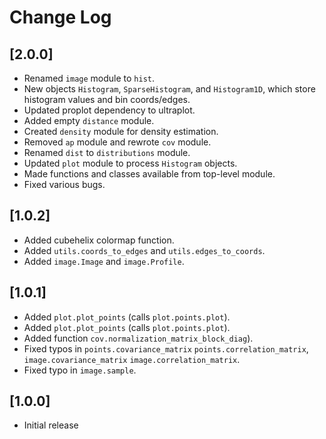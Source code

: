 # Change Log

## [2.0.0]

* Renamed `image` module to `hist`.
* New objects `Histogram`, `SparseHistogram`, and `Histogram1D`, which store histogram values and bin coords/edges.
* Updated proplot dependency to ultraplot.
* Added empty `distance` module.
* Created `density` module for density estimation.
* Removed `ap` module and rewrote `cov` module.
* Renamed `dist` to `distributions` module.
* Updated `plot` module to process `Histogram` objects.
* Made functions and classes available from top-level module.
* Fixed various bugs.


## [1.0.2]

* Added cubehelix colormap function.
* Added `utils.coords_to_edges` and `utils.edges_to_coords`.
* Added `image.Image` and `image.Profile`.

## [1.0.1]

* Added `plot.plot_points` (calls `plot.points.plot`).
* Added `plot.plot_points` (calls `plot.points.plot`).
* Added function `cov.normalization_matrix_block_diag`).
* Fixed typos in `points.covariance_matrix` `points.correlation_matrix`, `image.covariance_matrix` `image.correlation_matrix`.
* Fixed typo in `image.sample`.

  
## [1.0.0]

* Initial release


